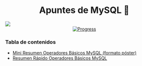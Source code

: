 <div align="center">
<h1 align="center"> Apuntes de MySQL 🤍</h1>
</div>
<img src="https://res.cloudinary.com/dlddsebry/image/upload/v1694933260/mysqlportada_g8srf7.png">
<div align="center">
   <a href="https://github.com/cristinamateos11/MySQL">
      <img src="https://progress-bar.dev/15/" alt="Progress">
    </a>
</div>

<h3 align="left">Tabla de contenidos</h3>

 <ul align="left">
   <li><a href="./Tipos de Valores (data types).md"> Mini Resumen Operadores Básicos MySQL (formato póster)</a></li>
   <li><a href="./Variables, tipos y su scope.md"> Resumen Rápido Operadores Básicos MySQL</a></li>
 </ul>
